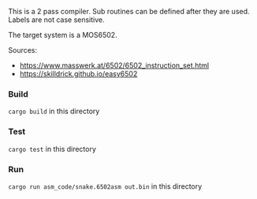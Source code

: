This is a 2 pass compiler. Sub routines can be defined after they are used. Labels are not case sensitive.

The target system is a MOS6502.

Sources:
 - https://www.masswerk.at/6502/6502_instruction_set.html
 - https://skilldrick.github.io/easy6502

### Build
`cargo build` in this directory

### Test
`cargo test` in this directory

### Run
`cargo run asm_code/snake.6502asm out.bin` in this directory